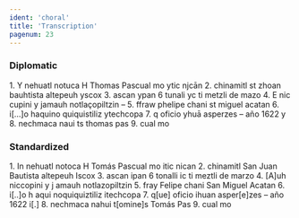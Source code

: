 ```yaml
---
ident: 'choral'
title: 'Transcription'
pagenum: 23
---
```

<h3>Diplomatic</h3>
1.	Y nehuatl notuca H Thomas Pascual mo ytic njcān
2.	chinamitl st zhoan bauhtista altepeuh yscox
3.	ascan ypan 6 tunali yc ti metzli de mazo
4.	E nic cupini y jamauh notlaçopiltzin –
5.	ffraw phelipe chani st miguel acatan
6.	i[…]o haquino quiquistiliz ytechcopa
7.	q oficio yhuā asperzes – año 1622 y
8.	nechmaca naui ts 		 thomas pas	
9.					    cual mo           
<h3>Standardized</h3>
1.	In nehuatl notoca H Tomás Pascual mo itic nican
2.	chinamitl San Juan Bautista altepeuh Iscox
3.	ascan ipan 6 tonalli ic ti meztli de marzo
4.	[A]uh niccopini y j amauh notlazopiltzin
5.	fray Felipe chani San Miguel Acatan
6.	i[..]o h aqui noquiquiztiliz itechcopa
7.	q[ue] oficio ihuan asper[e]zes – año 1622 i[.]
8.	nechmaca nahui t[omine]s		Tomás Pas	
9.						cual mo
